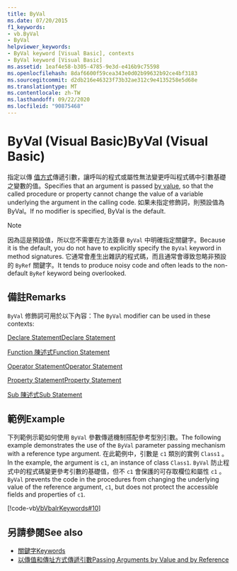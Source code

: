 ```yaml
---
title: ByVal
ms.date: 07/20/2015
f1_keywords:
- vb.ByVal
- ByVal
helpviewer_keywords:
- ByVal keyword [Visual Basic], contexts
- ByVal keyword [Visual Basic]
ms.assetid: 1eaf4e58-b305-4785-9e3d-e416b9c75598
ms.openlocfilehash: 8daf6600f59cea343e0d02b99632b92ce4bf3183
ms.sourcegitcommit: d2db216e46323f73b32ae312c9e4135258e5d68e
ms.translationtype: MT
ms.contentlocale: zh-TW
ms.lasthandoff: 09/22/2020
ms.locfileid: "90875468"
---
```

# <a name="byval-visual-basic"></a><span data-ttu-id="22a5f-102">ByVal (Visual Basic)</span><span class="sxs-lookup"><span data-stu-id="22a5f-102">ByVal (Visual Basic)</span></span>

<span data-ttu-id="22a5f-103">指定以傳 [值方式](../../programming-guide/language-features/procedures/passing-arguments-by-value-and-by-reference.md)傳遞引數，讓呼叫的程式或屬性無法變更呼叫程式碼中引數基礎之變數的值。</span><span class="sxs-lookup"><span data-stu-id="22a5f-103">Specifies that an argument is passed [by value](../../programming-guide/language-features/procedures/passing-arguments-by-value-and-by-reference.md), so that the called procedure or property cannot change the value of a variable underlying the argument in the calling code.</span></span> <span data-ttu-id="22a5f-104">如果未指定修飾詞，則預設值為 ByVal。</span><span class="sxs-lookup"><span data-stu-id="22a5f-104">If no modifier is specified, ByVal is the default.</span></span>

> [!NOTE]
> <span data-ttu-id="22a5f-105">因為這是預設值，所以您不需要在方法簽章 `ByVal` 中明確指定關鍵字。</span><span class="sxs-lookup"><span data-stu-id="22a5f-105">Because it is the default, you do not have to explicitly specify the `ByVal` keyword in method signatures.</span></span> <span data-ttu-id="22a5f-106">它通常會產生出雜訊的程式碼，而且通常會導致忽略非預設的 `ByRef` 關鍵字。</span><span class="sxs-lookup"><span data-stu-id="22a5f-106">It tends to produce noisy code and often leads to the non-default `ByRef` keyword being overlooked.</span></span>

## <a name="remarks"></a><span data-ttu-id="22a5f-107">備註</span><span class="sxs-lookup"><span data-stu-id="22a5f-107">Remarks</span></span>

 <span data-ttu-id="22a5f-108">`ByVal` 修飾詞可用於以下內容：</span><span class="sxs-lookup"><span data-stu-id="22a5f-108">The `ByVal` modifier can be used in these contexts:</span></span>

 [<span data-ttu-id="22a5f-109">Declare Statement</span><span class="sxs-lookup"><span data-stu-id="22a5f-109">Declare Statement</span></span>](../statements/declare-statement.md)

 [<span data-ttu-id="22a5f-110">Function 陳述式</span><span class="sxs-lookup"><span data-stu-id="22a5f-110">Function Statement</span></span>](../statements/function-statement.md)
  
 [<span data-ttu-id="22a5f-111">Operator Statement</span><span class="sxs-lookup"><span data-stu-id="22a5f-111">Operator Statement</span></span>](../statements/operator-statement.md)
  
 [<span data-ttu-id="22a5f-112">Property Statement</span><span class="sxs-lookup"><span data-stu-id="22a5f-112">Property Statement</span></span>](../statements/property-statement.md)
  
 [<span data-ttu-id="22a5f-113">Sub 陳述式</span><span class="sxs-lookup"><span data-stu-id="22a5f-113">Sub Statement</span></span>](../statements/sub-statement.md)

## <a name="example"></a><span data-ttu-id="22a5f-114">範例</span><span class="sxs-lookup"><span data-stu-id="22a5f-114">Example</span></span>

 <span data-ttu-id="22a5f-115">下列範例示範如何使用 `ByVal` 參數傳遞機制搭配參考型別引數。</span><span class="sxs-lookup"><span data-stu-id="22a5f-115">The following example demonstrates the use of the `ByVal` parameter passing mechanism with a reference type argument.</span></span> <span data-ttu-id="22a5f-116">在此範例中，引數是 `c1` 類別的實例 `Class1` 。</span><span class="sxs-lookup"><span data-stu-id="22a5f-116">In the example, the argument is `c1`, an instance of class `Class1`.</span></span> <span data-ttu-id="22a5f-117">`ByVal` 防止程式中的程式碼變更參考引數的基礎值，但不 `c1` 會保護的可存取欄位和屬性 `c1` 。</span><span class="sxs-lookup"><span data-stu-id="22a5f-117">`ByVal` prevents the code in the procedures from changing the underlying value of the reference argument, `c1`, but does not protect the accessible fields and properties of `c1`.</span></span>

 [!code-vb[VbVbalrKeywords#10](~/samples/snippets/visualbasic/VS_Snippets_VBCSharp/VbVbalrKeywords/VB/Class5.vb#10)]

## <a name="see-also"></a><span data-ttu-id="22a5f-118">另請參閱</span><span class="sxs-lookup"><span data-stu-id="22a5f-118">See also</span></span>

- [<span data-ttu-id="22a5f-119">關鍵字</span><span class="sxs-lookup"><span data-stu-id="22a5f-119">Keywords</span></span>](../keywords/index.md)
- [<span data-ttu-id="22a5f-120">以傳值和傳址方式傳遞引數</span><span class="sxs-lookup"><span data-stu-id="22a5f-120">Passing Arguments by Value and by Reference</span></span>](../../programming-guide/language-features/procedures/passing-arguments-by-value-and-by-reference.md)
